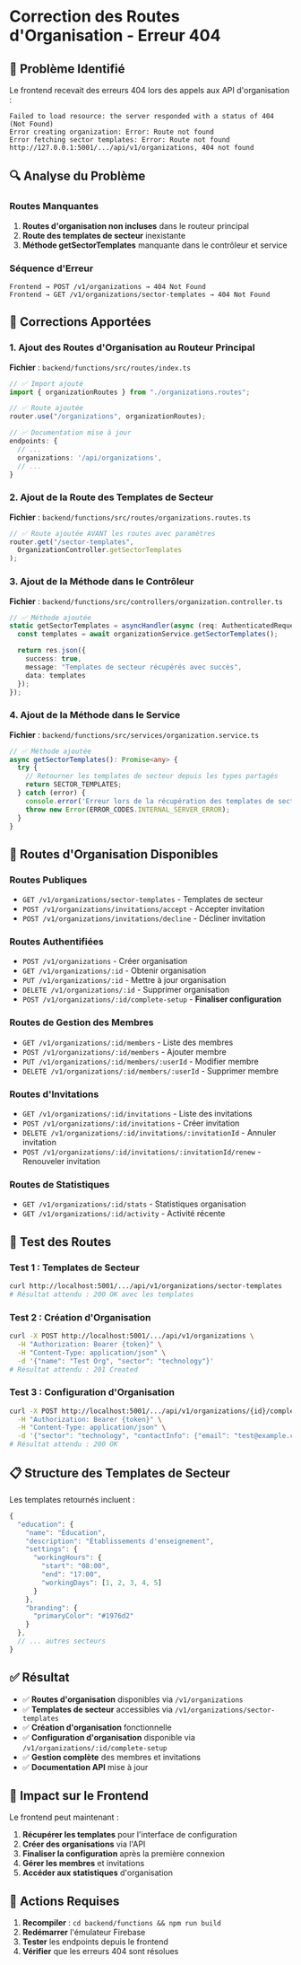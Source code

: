 # Correction des Routes d'Organisation - Erreur 404

## 🎯 Problème Identifié

Le frontend recevait des erreurs 404 lors des appels aux API d'organisation :

```
Failed to load resource: the server responded with a status of 404 (Not Found)
Error creating organization: Error: Route not found
Error fetching sector templates: Error: Route not found
http://127.0.0.1:5001/.../api/v1/organizations, 404 not found
```

## 🔍 Analyse du Problème

### Routes Manquantes

1. **Routes d'organisation non incluses** dans le routeur principal
2. **Route des templates de secteur** inexistante
3. **Méthode getSectorTemplates** manquante dans le contrôleur et service

### Séquence d'Erreur

```
Frontend → POST /v1/organizations → 404 Not Found
Frontend → GET /v1/organizations/sector-templates → 404 Not Found
```

## 🔧 Corrections Apportées

### 1. **Ajout des Routes d'Organisation au Routeur Principal**

**Fichier** : `backend/functions/src/routes/index.ts`

```typescript
// ✅ Import ajouté
import { organizationRoutes } from "./organizations.routes";

// ✅ Route ajoutée
router.use("/organizations", organizationRoutes);

// ✅ Documentation mise à jour
endpoints: {
  // ...
  organizations: '/api/organizations',
  // ...
}
```

### 2. **Ajout de la Route des Templates de Secteur**

**Fichier** : `backend/functions/src/routes/organizations.routes.ts`

```typescript
// ✅ Route ajoutée AVANT les routes avec paramètres
router.get("/sector-templates", 
  OrganizationController.getSectorTemplates
);
```

### 3. **Ajout de la Méthode dans le Contrôleur**

**Fichier** : `backend/functions/src/controllers/organization.controller.ts`

```typescript
// ✅ Méthode ajoutée
static getSectorTemplates = asyncHandler(async (req: AuthenticatedRequest, res: Response) => {
  const templates = await organizationService.getSectorTemplates();

  return res.json({
    success: true,
    message: "Templates de secteur récupérés avec succès",
    data: templates
  });
});
```

### 4. **Ajout de la Méthode dans le Service**

**Fichier** : `backend/functions/src/services/organization.service.ts`

```typescript
// ✅ Méthode ajoutée
async getSectorTemplates(): Promise<any> {
  try {
    // Retourner les templates de secteur depuis les types partagés
    return SECTOR_TEMPLATES;
  } catch (error) {
    console.error('Erreur lors de la récupération des templates de secteur:', error);
    throw new Error(ERROR_CODES.INTERNAL_SERVER_ERROR);
  }
}
```

## 🚀 Routes d'Organisation Disponibles

### Routes Publiques
- `GET /v1/organizations/sector-templates` - Templates de secteur
- `POST /v1/organizations/invitations/accept` - Accepter invitation
- `POST /v1/organizations/invitations/decline` - Décliner invitation

### Routes Authentifiées
- `POST /v1/organizations` - Créer organisation
- `GET /v1/organizations/:id` - Obtenir organisation
- `PUT /v1/organizations/:id` - Mettre à jour organisation
- `DELETE /v1/organizations/:id` - Supprimer organisation
- `POST /v1/organizations/:id/complete-setup` - **Finaliser configuration**

### Routes de Gestion des Membres
- `GET /v1/organizations/:id/members` - Liste des membres
- `POST /v1/organizations/:id/members` - Ajouter membre
- `PUT /v1/organizations/:id/members/:userId` - Modifier membre
- `DELETE /v1/organizations/:id/members/:userId` - Supprimer membre

### Routes d'Invitations
- `GET /v1/organizations/:id/invitations` - Liste des invitations
- `POST /v1/organizations/:id/invitations` - Créer invitation
- `DELETE /v1/organizations/:id/invitations/:invitationId` - Annuler invitation
- `POST /v1/organizations/:id/invitations/:invitationId/renew` - Renouveler invitation

### Routes de Statistiques
- `GET /v1/organizations/:id/stats` - Statistiques organisation
- `GET /v1/organizations/:id/activity` - Activité récente

## 🧪 Test des Routes

### Test 1 : Templates de Secteur
```bash
curl http://localhost:5001/.../api/v1/organizations/sector-templates
# Résultat attendu : 200 OK avec les templates
```

### Test 2 : Création d'Organisation
```bash
curl -X POST http://localhost:5001/.../api/v1/organizations \
  -H "Authorization: Bearer {token}" \
  -H "Content-Type: application/json" \
  -d '{"name": "Test Org", "sector": "technology"}'
# Résultat attendu : 201 Created
```

### Test 3 : Configuration d'Organisation
```bash
curl -X POST http://localhost:5001/.../api/v1/organizations/{id}/complete-setup \
  -H "Authorization: Bearer {token}" \
  -H "Content-Type: application/json" \
  -d '{"sector": "technology", "contactInfo": {"email": "test@example.com"}}'
# Résultat attendu : 200 OK
```

## 📋 Structure des Templates de Secteur

Les templates retournés incluent :

```typescript
{
  "education": {
    "name": "Éducation",
    "description": "Établissements d'enseignement",
    "settings": {
      "workingHours": {
        "start": "08:00",
        "end": "17:00",
        "workingDays": [1, 2, 3, 4, 5]
      }
    },
    "branding": {
      "primaryColor": "#1976d2"
    }
  },
  // ... autres secteurs
}
```

## ✅ Résultat

- ✅ **Routes d'organisation** disponibles via `/v1/organizations`
- ✅ **Templates de secteur** accessibles via `/v1/organizations/sector-templates`
- ✅ **Création d'organisation** fonctionnelle
- ✅ **Configuration d'organisation** disponible via `/v1/organizations/:id/complete-setup`
- ✅ **Gestion complète** des membres et invitations
- ✅ **Documentation API** mise à jour

## 🔄 Impact sur le Frontend

Le frontend peut maintenant :

1. **Récupérer les templates** pour l'interface de configuration
2. **Créer des organisations** via l'API
3. **Finaliser la configuration** après la première connexion
4. **Gérer les membres** et invitations
5. **Accéder aux statistiques** d'organisation

## 🚨 Actions Requises

1. **Recompiler** : `cd backend/functions && npm run build`
2. **Redémarrer** l'émulateur Firebase
3. **Tester** les endpoints depuis le frontend
4. **Vérifier** que les erreurs 404 sont résolues